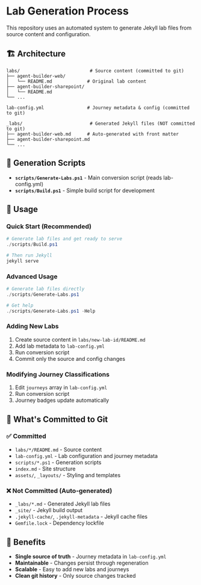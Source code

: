 # Lab Generation Process

This repository uses an automated system to generate Jekyll lab files from source content and configuration.

## 🏗️ Architecture

```
labs/                          # Source content (committed to git)
├── agent-builder-web/
│   └── README.md             # Original lab content
├── agent-builder-sharepoint/
│   └── README.md
└── ...

lab-config.yml                # Journey metadata & config (committed to git)

_labs/                         # Generated Jekyll files (NOT committed to git)
├── agent-builder-web.md      # Auto-generated with front matter
├── agent-builder-sharepoint.md
└── ...
```

## 🔄 Generation Scripts

- **`scripts/Generate-Labs.ps1`** - Main conversion script (reads lab-config.yml)
- **`scripts/Build.ps1`** - Simple build script for development

## 🚀 Usage

### Quick Start (Recommended)

```powershell
# Generate lab files and get ready to serve
./scripts/Build.ps1

# Then run Jekyll
jekyll serve
```

### Advanced Usage

```powershell  
# Generate lab files directly
./scripts/Generate-Labs.ps1

# Get help
./scripts/Generate-Labs.ps1 -Help
```

### Adding New Labs
1. Create source content in `labs/new-lab-id/README.md`
2. Add lab metadata to `lab-config.yml`
3. Run conversion script
4. Commit only the source and config changes

### Modifying Journey Classifications
1. Edit `journeys` array in `lab-config.yml`
2. Run conversion script
3. Journey badges update automatically

## 📁 What's Committed to Git

### ✅ Committed
- `labs/*/README.md` - Source content
- `lab-config.yml` - Lab configuration and journey metadata
- `scripts/*.ps1` - Generation scripts
- `index.md` - Site structure
- `assets/`, `_layouts/` - Styling and templates

### ❌ Not Committed (Auto-generated)
- `_labs/*.md` - Generated Jekyll lab files
- `_site/` - Jekyll build output
- `.jekyll-cache/`, `.jekyll-metadata` - Jekyll cache files
- `Gemfile.lock` - Dependency lockfile

## 🎯 Benefits

- **Single source of truth** - Journey metadata in `lab-config.yml`
- **Maintainable** - Changes persist through regeneration
- **Scalable** - Easy to add new labs and journeys
- **Clean git history** - Only source changes tracked